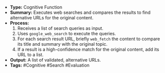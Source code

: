 - **Type:** Cognitive Function
- **Summary:** Executes web searches and compares the results to find alternative URLs for the original content.
- **Process:**
    1.  Receives a list of search queries as input.
    2.  Uses `google_web_search` to execute the queries.
    3.  For each search result URL, briefly `web_fetch` the content to compare its title and summary with the original topic.
    4.  If a result is a high-confidence match for the original content, add its URL to a list.
- **Output:** A list of validated, alternative URLs.
- **Tags:** #Cognitive  #Search  #Evaluation